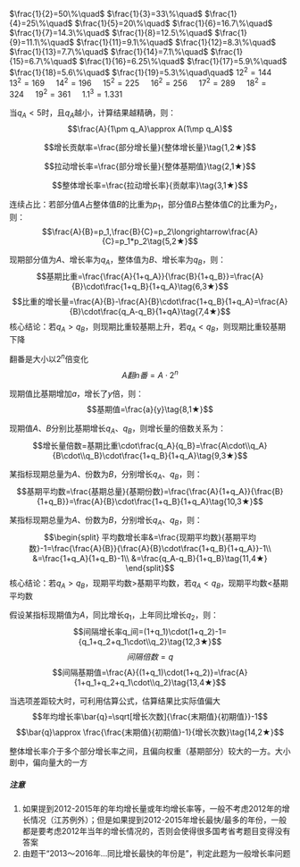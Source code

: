 
$\frac{1}{2}=50\%\quad$ $\frac{1}{3}=33\%\quad$ $\frac{1}{4}=25\%\quad$ $\frac{1}{5}=20\%\quad$ $\frac{1}{6}=16.7\%\quad$ $\frac{1}{7}=14.3\%\quad$ $\frac{1}{8}=12.5\%\quad$ $\frac{1}{9}=11.1\%\quad$ $\frac{1}{11}=9.1\%\quad$ $\frac{1}{12}=8.3\%\quad$ $\frac{1}{13}=7.7\%\quad$ $\frac{1}{14}=7.1\%\quad$ $\frac{1}{15}=6.7\%\quad$ $\frac{1}{16}=6.25\%\quad$ $\frac{1}{17}=5.9\%\quad$ $\frac{1}{18}=5.6\%\quad$ $\frac{1}{19}=5.3\%\quad\quad$ $12^{2}=144\quad$ $13^{2}=169\quad$ $14^{2}=196\quad$ $15^{2}=225\quad$ $16^{2}=256\quad$ $17^{2}=289\quad$ $18^{2}=324\quad$ $19^{2}=361\quad$ $1.1^{3}=1.331$

当$q_A<5%$时，且$q_A$越小，计算结果越精确，则：
$$\frac{A}{1\pm q_A}\approx A(1\mp q_A)$$

$$增长贡献率=\frac{部分增长量}{整体增长量}\tag{1,2★}$$

$$拉动增长率=\frac{部分增长量}{整体基期值}\tag{2,1★}$$

$$整体增长率=\frac{拉动增长率}{贡献率}\tag{3,1★}$$

连续占比：若部分值$A$占整体值$B$的比重为$p_1$，部分值$B$占整体值$C$的比重为$P_2$，则：
$$\frac{A}{B}=p_1,\frac{B}{C}=p_2\longrightarrow\frac{A}{C}=p_1*p_2\tag{5,2★}$$

现期部分值为$A$、增长率为$q_A$，整体值为$B$、增长率为$q_B$，则：
$$基期比重=\frac{\frac{A}{1+q_A}}{\frac{B}{1+q_B}}=\frac{A}{B}\cdot\frac{1+q_B}{1+q_A}\tag{6,3★}$$
$$比重的增长量=\frac{A}{B}-\frac{A}{B}\cdot\frac{1+q_B}{1+q_A}=\frac{A}{B}\cdot\frac{q_A-q_B}{1+qA}\tag{7,4★}$$
核心结论：若$q_A>q_B$，则现期比重较基期上升，若$q_A< q_B$，则现期比重较基期下降

翻番是大小以$2^{n}$倍变化
$$A翻n番=A\cdot2^{n}$$

现期值比基期增加$a$，增长了$y$倍，则：
$$基期值=\frac{a}{y}\tag{8,1★}$$

现期值$A$、$B$分别比基期增长$q_A$、$q_B$，则增长量的倍数关系为：
$$增长量倍数=基期比重\cdot\frac{q_A}{q_B}=\frac{A\cdot\\q_A}{B\cdot\\q_B}\cdot\frac{1+q_B}{1+q_A}\tag{9,3★}$$

某指标现期总量为$A$、份数为$B$，分别增长$q_A$、$q_B$，则：
$$基期平均数=\frac{基期总量}{基期份数}=\frac{\frac{A}{1+q_A}}{\frac{B}{1+q_B}}=\frac{A}{B}\cdot\frac{1+q_B}{1+q_A}\tag{10,3★}$$

某指标现期总量为$A$、份数为$B$，分别增长$q_A$、$q_B$，则：
$$\begin{split}
平均数增长率&=\frac{现期平均数}{基期平均数}-1=\frac{\frac{A}{B}}{\frac{A}{B}\cdot\frac{1+q_B}{1+q_A}}-1\\
&=\frac{1+q_A}{1+q_B}-1\\
&=\frac{q_A-q_B}{1+q_B}\tag{11,4★}
\end{split}$$
核心结论：若$q_A>q_B$，现期平均数$>$基期平均数，若$q_A<q_B$，现期平均数$<$基期平均数

假设某指标现期值为$A$，同比增长$q_1$，上年同比增长$q_2$，则：
$$间隔增长率q_间=(1+q_1)\cdot(1+q_2)-1={q_1+q_2+q_1\cdot\\q_2}\tag{12,3★}$$
$$间隔倍数=q\tag{12,3★}$$
$$间隔基期值=\frac{A}{(1+q_1)\cdot(1+q_2)}=\frac{A}{1+q_1+q_2+q_1\cdot\\q_2}\tag{13,4★}$$

当选项差距较大时，可利用估算公式，估算结果比实际值偏大
$$年均增长率\bar{q}=\sqrt[增长次数]{\frac{末期值}{初期值}}-1$$
$$\bar{q}\approx \frac{\frac{末期值}{初期值}-1}{增长次数}\tag{14,2★}$$

整体增长率介于多个部分增长率之间，且偏向权重（基期部分）较大的一方。大小剧中，偏向量大的一方

##### 注意
1. 如果提到2012-2015年的年均增长量或年均增长率等，一般不考虑2012年的增长情况（江苏例外）；但是如果提到2012-2015年增长最快/最多的年份，一般都是要考虑2012年当年的增长情况的，否则会使得很多国考省考题目变得没有答案
2. 由题干“2013～2016年…同比增长最快的年份是”，判定此题为一般增长率问题